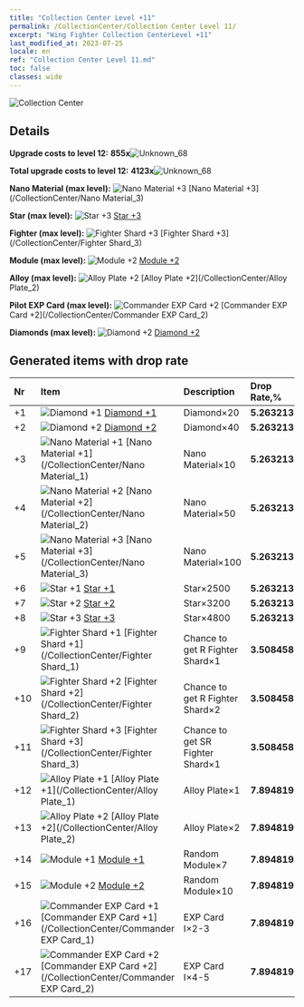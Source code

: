 ```yaml
---
title: "Collection Center Level +11"
permalink: /CollectionCenter/Collection Center Level 11/
excerpt: "Wing Fighter Collection CenterLevel +11"
last_modified_at: 2023-07-25
locale: en
ref: "Collection Center Level 11.md"
toc: false
classes: wide
---
```



  ![Collection Center](/images/bh_img6.png)

## Details

 **Upgrade costs to level 12:** **855x**![Unknown_68](/images/item/bh_img25_p.png)

 **Total upgrade costs to level 12:** **4123x**![Unknown_68](/images/item/bh_img25_p.png)

 **Nano Material (max level):** ![Nano Material +3](/images/cc/CC_Nano_Material_3_p.png) [Nano Material +3](/CollectionCenter/Nano Material_3)

 **Star (max level):** ![Star +3](/images/cc/CC_Star_3_p.png) [Star +3](/CollectionCenter/Star_3)

 **Fighter (max level):** ![Fighter Shard +3](/images/cc/CC_Fighter_Shard_3_p.png) [Fighter Shard +3](/CollectionCenter/Fighter Shard_3)

 **Module (max level):** ![Module +2](/images/cc/CC_Module_2_p.png) [Module +2](/CollectionCenter/Module_2)

 **Alloy (max level):** ![Alloy Plate +2](/images/cc/CC_Alloy_Plate_2_p.png) [Alloy Plate +2](/CollectionCenter/Alloy Plate_2)

 **Pilot EXP Card (max level):** ![Commander EXP Card +2](/images/cc/CC_Pilot_EXP_Card_2_p.png) [Commander EXP Card +2](/CollectionCenter/Commander EXP Card_2)

 **Diamonds (max level):** ![Diamond +2](/images/cc/CC_Diamond_2_p.png) [Diamond +2](/CollectionCenter/Diamond_2)

## Generated items with drop rate

  |  Nr |     Item   |    Description   |  Drop Rate,% |
  |:----|:-----------|:-----------------|:-------------|
  | +1 | ![Diamond +1](/images/cc/CC_Diamond_1_p.png) [Diamond +1](/CollectionCenter/Diamond_1) | Diamond×20 | **5.263213** |
  | +2 | ![Diamond +2](/images/cc/CC_Diamond_2_p.png) [Diamond +2](/CollectionCenter/Diamond_2) | Diamond×40 | **5.263213** |
  | +3 | ![Nano Material +1](/images/cc/CC_Nano_Material_1_p.png) [Nano Material +1](/CollectionCenter/Nano Material_1) | Nano Material×10 | **5.263213** |
  | +4 | ![Nano Material +2](/images/cc/CC_Nano_Material_2_p.png) [Nano Material +2](/CollectionCenter/Nano Material_2) | Nano Material×50 | **5.263213** |
  | +5 | ![Nano Material +3](/images/cc/CC_Nano_Material_3_p.png) [Nano Material +3](/CollectionCenter/Nano Material_3) | Nano Material×100 | **5.263213** |
  | +6 | ![Star +1](/images/cc/CC_Star_1_p.png) [Star +1](/CollectionCenter/Star_1) | Star×2500 | **5.263213** |
  | +7 | ![Star +2](/images/cc/CC_Star_2_p.png) [Star +2](/CollectionCenter/Star_2) | Star×3200 | **5.263213** |
  | +8 | ![Star +3](/images/cc/CC_Star_3_p.png) [Star +3](/CollectionCenter/Star_3) | Star×4800 | **5.263213** |
  | +9 | ![Fighter Shard +1](/images/cc/CC_Fighter_Shard_1_p.png) [Fighter Shard +1](/CollectionCenter/Fighter Shard_1) | Chance to get R Fighter Shard×1 | **3.508458** |
  | +10 | ![Fighter Shard +2](/images/cc/CC_Fighter_Shard_2_p.png) [Fighter Shard +2](/CollectionCenter/Fighter Shard_2) | Chance to get R Fighter Shard×2 | **3.508458** |
  | +11 | ![Fighter Shard +3](/images/cc/CC_Fighter_Shard_3_p.png) [Fighter Shard +3](/CollectionCenter/Fighter Shard_3) | Chance to get SR Fighter Shard×1 | **3.508458** |
  | +12 | ![Alloy Plate +1](/images/cc/CC_Alloy_Plate_1_p.png) [Alloy Plate +1](/CollectionCenter/Alloy Plate_1) | Alloy Plate×1 | **7.8948197** |
  | +13 | ![Alloy Plate +2](/images/cc/CC_Alloy_Plate_2_p.png) [Alloy Plate +2](/CollectionCenter/Alloy Plate_2) | Alloy Plate×2 | **7.8948197** |
  | +14 | ![Module +1](/images/cc/CC_Module_1_p.png) [Module +1](/CollectionCenter/Module_1) | Random Module×7 | **7.8948197** |
  | +15 | ![Module +2](/images/cc/CC_Module_2_p.png) [Module +2](/CollectionCenter/Module_2) | Random Module×10 | **7.8948197** |
  | +16 | ![Commander EXP Card +1](/images/cc/CC_Pilot_EXP_Card_1_p.png) [Commander EXP Card +1](/CollectionCenter/Commander EXP Card_1) | EXP Card I×2-3 | **7.8948197** |
  | +17 | ![Commander EXP Card +2](/images/cc/CC_Pilot_EXP_Card_2_p.png) [Commander EXP Card +2](/CollectionCenter/Commander EXP Card_2) | EXP Card I×4-5 | **7.8948197** |

